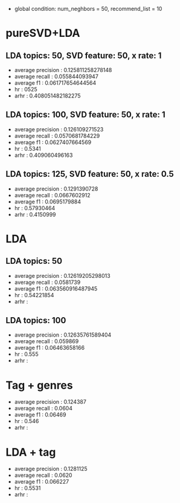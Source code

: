 - global condition: num_neghbors = 50, recommend_list = 10

# pureSVD+LDA

<!-- - LDA topics: 50
- SVD feature: 50
- items: 3202.0
- hits: 1388
- rec 0.433479075578 prec 0.0433479075578
- sim simple 49.4897692156
- div vargas 0.620698341905 -->

## LDA topics: 50, SVD feature: 50, x rate: 1
- average precision : 0.125811258278148
- average recall : 0.055844093947
- average f1 : 0.061717654644564
- hr : 0525
- arhr :  0.408051482182275

## LDA topics: 100, SVD feature: 50, x rate: 1
- average precision : 0.126109271523
- average recall : 0.0570681784229
- average f1 : 0.0627407664569
- hr : 0.5341
- arhr :  0.409060496163

## LDA topics: 125, SVD feature: 50, x rate: 0.5
- average precision : 0.1291390728
- average recall : 0.0667602912
- average f1 : 0.0695179884
- hr : 0.57930464
- arhr :  0.4150999


# LDA

## LDA topics: 50
- average precision : 0.12619205298013
- average recall : 0.0581739
- average f1 : 0.063560916487945
- hr : 0.54221854
- arhr : 

## LDA topics: 100
- average precision : 0.12635761589404
- average recall : 0.059869
- average f1 : 0.06463658166
- hr : 0.555
- arhr : 

# Tag + genres

- average precision : 0.124387
- average recall : 0.0604
- average f1 : 0.06469
- hr : 0.546
- arhr : 

# LDA + tag

- average precision : 0.1281125
- average recall : 0.0620
- average f1 : 0.066227
- hr : 0.5531
- arhr : 